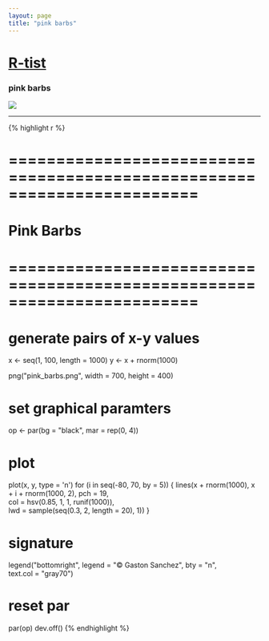 ```yaml
---
layout: page
title: "pink barbs"
---
```


# [R-tist](/) 

### pink barbs 

![](../images/pink_barbs.png) 

-----

{% highlight r %} 
# ======================================================================== 
# Pink Barbs 
# ======================================================================== 
# generate pairs of x-y values 
x <- seq(1, 100, length = 1000) 
y <- x + rnorm(1000) 
 
 
png("pink_barbs.png", width = 700, height = 400) 
# set graphical paramters 
op <- par(bg = "black", mar = rep(0, 4)) 
# plot 
plot(x, y, type = 'n') 
for (i in seq(-80, 70, by = 5)) 
{ 
  lines(x + rnorm(1000), x + i + rnorm(1000, 2), pch = 19,  
        col = hsv(0.85, 1, 1, runif(1000)),  
        lwd = sample(seq(0.3, 2, length = 20), 1)) 
} 
# signature 
legend("bottomright", legend = "© Gaston Sanchez", bty = "n",  
       text.col = "gray70") 
# reset par 
par(op) 
dev.off() 
{% endhighlight %} 

